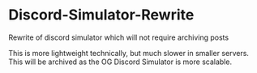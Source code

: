 # Discord-Simulator-Rewrite
Rewrite of discord simulator which will not require archiving posts

This is more lightweight technically, but much slower in smaller servers.
This will be archived as the OG Discord Simulator is more scalable.
